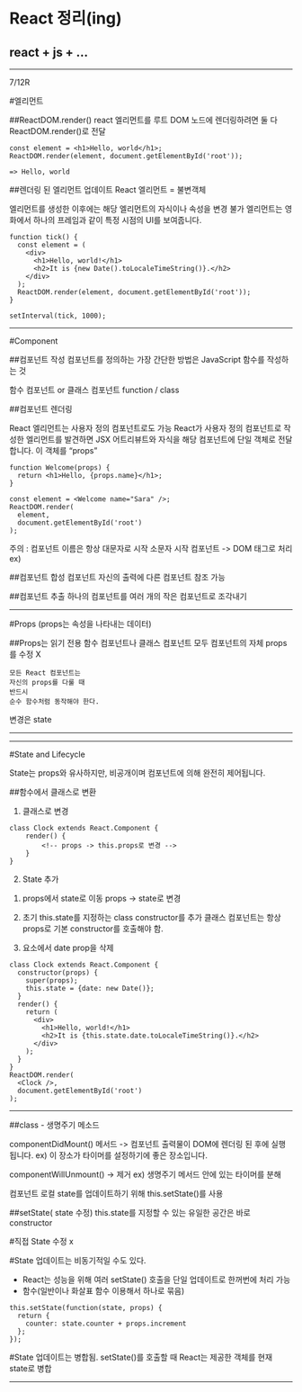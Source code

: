 React 정리(ing)
===========
react + js + ...
-----------

*********
7/12R

#엘리먼트

##ReactDOM.render()
react 엘리먼트를 루트 DOM 노드에 렌더링하려면 둘 다 
ReactDOM.render()로 전달

```
const element = <h1>Hello, world</h1>;
ReactDOM.render(element, document.getElementById('root'));
```

    => Hello, world


##렌더링 된 엘리먼트 업데이트 
React 엘리먼트 = 불변객체

엘리먼트를 생성한 이후에는 해당 엘리먼트의 자식이나 속성을 변경 불가 
엘리먼트는 영화에서 하나의 프레임과 같이 특정 시점의 UI를 보여줍니다.

```
function tick() {
  const element = (
    <div>
      <h1>Hello, world!</h1>
      <h2>It is {new Date().toLocaleTimeString()}.</h2>
    </div>
  );
  ReactDOM.render(element, document.getElementById('root'));
}

setInterval(tick, 1000);
```
***
#Component

##컴포넌트 작성
컴포넌트를 정의하는 가장 간단한 방법은 JavaScript 함수를 작성하는 것

함수 컴포넌트 or 클래스 컴포넌트
function / class



##컴포넌트 렌더링 

React 엘리먼트는 사용자 정의 컴포넌트로도 가능
React가 사용자 정의 컴포넌트로 작성한 엘리먼트를 발견하면 JSX 어트리뷰트와 자식을 해당 컴포넌트에 단일 객체로 전달합니다. 이 객체를 “props”

```
function Welcome(props) {
  return <h1>Hello, {props.name}</h1>;
}

const element = <Welcome name="Sara" />;
ReactDOM.render(
  element,
  document.getElementById('root')
);
```

주의 : 컴포넌트 이름은 항상 대문자로 시작
소문자 시작 컴포넌트 -> DOM 태그로 처리
    ex)
    <div />
    <Welcome />

##컴포넌트 합성
컴포넌트 자신의 출력에 다른 컴포넌트 참조 가능

##컴포넌트 추출
하나의 컴포넌트를 여러 개의 작은 컴포넌트로 조각내기

***

#Props  (props는 속성을 나타내는 데이터)

##Props는 읽기 전용
함수 컴포넌트나 클래스 컴포넌트 모두 컴포넌트의 자체 props를 수정 X

    모든 React 컴포넌트는 
    자신의 props를 다룰 때 
    반드시 
    순수 함수처럼 동작해야 한다.

변경은 state 

***
***

#State and Lifecycle

State는 props와 유사하지만, 비공개이며 컴포넌트에 의해 완전히 제어됩니다.

##함수에서 클래스로 변환
1. 클래스로 변경
```
class Clock extends React.Component {
    render() {
        <!-- props -> this.props로 변경 -->
    }
}
```
2. State 추가
1) props에서 state로 이동
    props -> state로 변경

2) 초기 this.state를 지정하는 class constructor를 추가
클래스 컴포넌트는 항상 props로 기본 constructor를 호출해야 함.

3) <Clock /> 요소에서 date prop을 삭제

```
class Clock extends React.Component {
  constructor(props) {
    super(props);
    this.state = {date: new Date()};
  }
  render() {
    return (
      <div>
        <h1>Hello, world!</h1>
        <h2>It is {this.state.date.toLocaleTimeString()}.</h2>
      </div>
    );
  }
}
ReactDOM.render(
  <Clock />,
  document.getElementById('root')
);
```

***

##class - 생명주기 메소드

componentDidMount() 메서드 
-> 컴포넌트 출력물이 DOM에 렌더링 된 후에 실행됩니다. 
ex) 이 장소가 타이머를 설정하기에 좋은 장소입니다.

componentWillUnmount() 
-> 제거 
ex) 생명주기 메서드 안에 있는 타이머를 분해


컴포넌트 로컬 state를 업데이트하기 위해 this.setState()를 사용

##setState( state 수정) 
this.state를 지정할 수 있는 유일한 공간은 바로 constructor

#직접 State 수정 x

#State 업데이트는 비동기적일 수도 있다. 
- React는 성능을 위해 여러 setState() 호출을 단일 업데이트로 한꺼번에 처리 가능
- 함수(일반이나 화살표 함수 이용해서 하나로 묶음)

```
this.setState(function(state, props) {
  return {
    counter: state.counter + props.increment
  };
});
```

#State 업데이트는 병합됨.
setState()를 호출할 때 React는 제공한 객체를 현재 state로 병합

***






